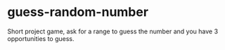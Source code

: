 # guess-random-number

Short project game, ask for a range to guess the number and you have 3 opportunities to guess. 
